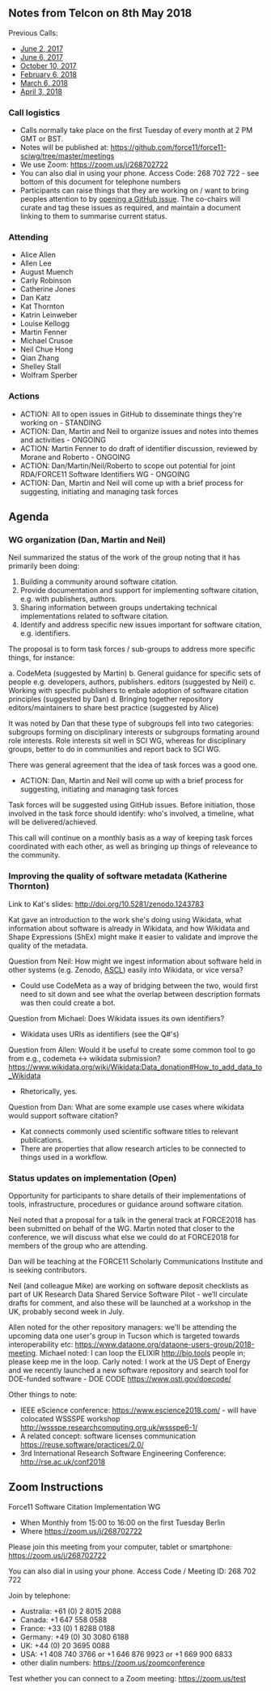 ## Notes from Telcon on 8th May 2018

Previous Calls:
 - [June 2, 2017](https://github.com/force11/force11-sciwg/blob/master/meetings/20170602-Notes.md)
 - [June 6, 2017](https://github.com/force11/force11-sciwg/blob/master/meetings/20170606-Notes.md)
 - [October 10, 2017](https://github.com/force11/force11-sciwg/blob/master/meetings/20171010-Notes.md)
 - [February 6, 2018](https://github.com/force11/force11-sciwg/blob/master/meetings/20180206-Notes.md)
 - [March 6, 2018](https://github.com/force11/force11-sciwg/blob/master/meetings/20180306-Notes.md)
 - [April 3, 2018](https://github.com/force11/force11-sciwg/blob/master/meetings/20180403-Notes.md)


### Call logistics

 - Calls normally take place on the first Tuesday of every month at 2 PM GMT or BST.
 - Notes will be published at: https://github.com/force11/force11-sciwg/tree/master/meetings
 - We use Zoom: https://zoom.us/j/268702722
 - You can also dial in using your phone. Access Code: 268 702 722 - see bottom of this document for telephone numbers
 - Participants can raise things that they are working on / want to bring peoples attention to by [opening a GitHub issue](https://github.com/force11/force11-sciwg/issues). The co-chairs will curate and tag these issues as required, and maintain a document linking to them to summarise current status.

### Attending

- Alice Allen
- Allen Lee
- August Muench
- Carly Robinson
- Catherine Jones
- Dan Katz
- Kat Thornton
- Katrin Leinweber
- Louise Kellogg
- Martin Fenner
- Michael Crusoe
- Neil Chue Hong
- Qian Zhang
- Shelley Stall
- Wolfram Sperber

### Actions

 * ACTION: All to open issues in GitHub to disseminate things they're working on - STANDING
 * ACTION: Dan, Martin and Neil to organize issues and notes into themes and activities - ONGOING
 * ACTION: Martin Fenner to do draft of identifier discussion, reviewed by Morane and Roberto - ONGOING
 * ACTION: Dan/Martin/Neil/Roberto to scope out potential for joint RDA/FORCE11 Software Identifiers WG - ONGOING
 * ACTION: Dan, Martin and Neil will come up with a brief process for suggesting, initiating and managing task forces


## Agenda

### WG organization (Dan, Martin and Neil)

Neil summarized the status of the work of the group noting that it has primarily been doing: 

   1. Building a community around software citation.
   2. Provide documentation and support for implementing software citation, e.g. with publishers, authors.
   3. Sharing information between groups undertaking technical implementations related to software citation.
   4. Identify and address specific new issues important for software citation, e.g. identifiers.

The proposal is to form task forces / sub-groups to address more specific things, for instance:

   a. CodeMeta (suggested by Martin)
   b. General guidance for specific sets of people e.g. developers, authors, publishers. editors (suggested by Neil)
   c. Working with specific publishers to enbale adoption of software citation principles (suggested by Dan)
   d. Bringing together repository editors/maintainers to share best practice (suggested by Alice)
   
It was noted by Dan that these type of subgroups fell into two categories: subgroups forming on disciplinary interests or subgroups formating around role interests. Role interests sit well in SCI WG, whereas for disciplinary groups, better to do in communities and report back to SCI WG.

There was general agreement that the idea of task forces was a good one.

   * ACTION: Dan, Martin and Neil will come up with a brief process for suggesting, initiating and managing task forces

Task forces will be suggested using GitHub issues. Before initiation, those involved in the task force should identify: who's involved, a timeline, what will be delivered/achieved.

This call will continue on a monthly basis as a way of keeping task forces coordinated with each other, as well as bringing up things of releveance to the community.


### Improving the quality of software metadata (Katherine Thornton)

Link to Kat's slides: http://doi.org/10.5281/zenodo.1243783

Kat gave an introduction to the work she's doing using Wikidata, what information about software is already in Wikidata, and how Wikidata and Shape Expressions (ShEx) might make it easier to validate and improve the quality of the metadata.

Question from Neil: How might we ingest information about software held in other systems (e.g. Zenodo, [ASCL](http://ascl.net/code/json)) easily into Wikidata, or vice versa?
 - Could use CodeMeta as a way of bridging between the two, would first need to sit down and see what the overlap between description formats was then could create a bot.

Question from Michael: Does Wikidata issues its own identifiers?
 - Wikidata uses URIs as identifiers (see the Q#'s)

Question from Allen: Would it be useful to create some common tool to go from e.g., codemeta <-> wikidata submission? https://www.wikidata.org/wiki/Wikidata:Data_donation#How_to_add_data_to_Wikidata
 - Rhetorically, yes.

Question from Dan: What are some example use cases where wikidata would support software citation?
 - Kat connects commonly used scientific software titles to relevant publications.
 - There are properties that allow research articles to be connected to things used in a workflow.


### Status updates on implementation (Open)

Opportunity for participants to share details of their implementations of tools, infrastructure, procedures or guidance around software citation.

Neil noted that a proposal for a talk in the general track at FORCE2018 has been submitted on behalf of the WG.
Martin noted that closer to the conference, we will discuss what else we could do at FORCE2018 for members of the group who are attending.

Dan will be teaching at the FORCE11 Scholarly Communications Institute and is seeking contributors.

Neil (and colleague Mike) are working on software deposit checklists as part of UK Research Data Shared Service Software Pilot - we’ll circulate drafts for comment, and also these will be launched at a workshop in the UK, probably second week in July.

Allen noted for the other repository managers: we'll be attending the upcoming data one user's group in Tucson which is targeted towards interoperability etc: https://www.dataone.org/dataone-users-group/2018-meeting. Michael noted: I can loop the ELIXIR http://bio.tools people in; please keep me in the loop. Carly noted: I work at the US Dept of Energy and we recently launched a new software repository and search tool for DOE-funded software - DOE CODE https://www.osti.gov/doecode/

Other things to note:
 - IEEE eScience conference: https://www.escience2018.com/ - will have colocated WSSSPE workshop http://wssspe.researchcomputing.org.uk/wssspe6-1/
 - A related concept: software licenses communication https://reuse.software/practices/2.0/
 - 3rd International Research Software Engineering Conference: http://rse.ac.uk/conf2018
 



## Zoom Instructions

Force11 Software Citation Implementation WG
 - When    Monthly from 15:00 to 16:00 on the first Tuesday Berlin
 - Where   https://zoom.us/j/268702722

Please join this meeting from your computer, tablet or smartphone: https://zoom.us/j/268702722

You can also dial in using your phone. Access Code / Meeting ID: 268 702 722

Join by telephone: 
 - Australia: +61 (0) 2 8015 2088
 - Canada: +1 647 558 0588
 - France: +33 (0) 1 8288 0188
 - Germany: +49 (0) 30 3080 6188
 - UK: +44 (0) 20 3695 0088
 - USA: +1 408 740 3766 or +1 646 876 9923 or +1 669 900 6833
 - other dialin numbers: https://zoom.us/zoomconference
 
 Test whether you can connect to a Zoom meeting: https://zoom.us/test
